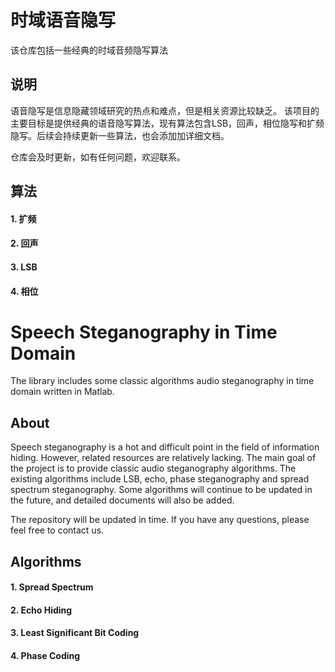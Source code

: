 # 时域语音隐写

该仓库包括一些经典的时域音频隐写算法

## 说明

语音隐写是信息隐藏领域研究的热点和难点，但是相关资源比较缺乏。 该项目的主要目标是提供经典的语音隐写算法，现有算法包含LSB，回声，相位隐写和扩频隐写。后续会持续更新一些算法，也会添加加详细文档。

仓库会及时更新，如有任何问题，欢迎联系。

## 算法

#### 1. 扩频

#### 2. 回声

#### 3. LSB

#### 4. 相位



# Speech Steganography in Time Domain

The library includes some classic algorithms audio steganography  in time domain written in Matlab.

## About

Speech steganography is a hot and difficult point in the field of information hiding. However, related resources are relatively lacking. The main goal of the project is to provide classic audio steganography algorithms. The existing algorithms include LSB, echo, phase steganography and spread spectrum steganography. Some algorithms will continue to be updated in the future, and detailed documents will also be added.

The repository will be updated in time. If you have any questions, please feel free to contact us.

## Algorithms

#### 1. Spread Spectrum
#### 2. Echo Hiding
#### 3. Least Significant Bit Coding
#### 4. Phase Coding
